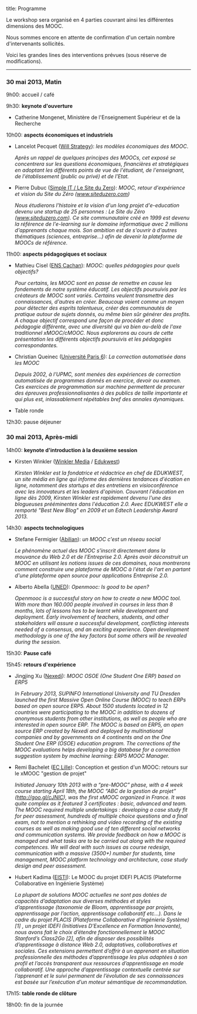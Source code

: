 title: Programme

Le workshop sera organisé en 4 parties couvrant ainsi les différentes dimensions des MOOC.

Nous sommes encore en attente de confirmation d'un certain nombre d'intervenants sollicités.

Voici les grandes lines des interventions prévues (sous réserve de modifications).

<hr>

### 30 mai 2013, Matin

9h00: accueil / café

9h30: **keynote d'ouverture**

- Catherine Mongenet, Ministère de l'Enseignement Supérieur et de la Recherche

10h00: **aspects économiques et industriels**

- Lancelot Pecquet ([Will Strategy](http://willstrategy.com/)): *les modèles économiques des MOOC*.

    *Après un rappel de quelques principes des MOOCs, cet exposé se concentrera sur les questions économiques, financières et stratégiques en adoptant les différents points de vue de l'étudiant, de l'enseignant, de l'établissement (public ou privé) et de l'Etat.*

- Pierre Dubuc ([Simple IT / Le Site du Zero](http://www.simple-it.fr/)): *MOOC, retour d'expérience et vision du Site du Zéro (www.siteduzero.com)*

    *Nous étudierons l'histoire et la vision d'un long projet d'e-education devenu une startup de 25 personnes : Le Site du Zéro (www.siteduzero.com). Ce site communautaire créé en 1999 est devenu la référence de l'e-learning sur le domaine informatique avec 2 millions d'apprenants chaque mois. Son ambition est de s'ouvrir à d'autres thématiques (sciences, entreprise...) afin de devenir la plateforme de MOOCs de référence.*


11h00: **aspects pédagogiques et sociaux**

- Mathieu Cisel ([ENS Cachan](http://www.stef.ens-cachan.fr/)): *MOOC: quelles pédagogies pour quels objectifs?*

    *Pour certains, les MOOC sont en passe de remettre en cause les fondements de notre système éducatif. Les objectifs poursuivis par les créateurs de MOOC sont variés. Certains veulent transmettre des connaissances, d'autres en créer. Beaucoup voient comme un moyen pour détecter des esprits talentueux, créer des communautés de pratique autour de sujets donnés, ou même bien sûr générer des profits. A chaque objectif correspond une façon de procéder et donc pédagogie différente, avec une diversité qui va bien au-delà de l'axe traditionnel xMOOC/cMOOC. Nous explorerons au cours de cette présentation les différents objectifs poursuivis et les pédagogies correspondantes.*

- Christian Queinec ([Université Paris 6](http://www.upmc.fr/)): *La correction automatisée dans les MOOC*

    *Depuis 2002, à l’UPMC, sont menées des expériences de correction automatisée de programmes donnés en exercice, devoir ou examen. Ces exercices de programmation sur machine permettent de procurer des épreuves professionnalisantes à des publics de taille importante et qui plus est, inlassablement répétables bref des annales dynamiques.*

- Table ronde

12h30: pause déjeuner

### 30 mai 2013, Après-midi

14h00: **keynote d'introduction à la deuxième session**

- Kirsten Winkler ([Winkler Media](http://www.winklermedia.com/) / [Edukwest](http://www.edukwest.com/))

    *Kirsten Winkler est la fondatrice et rédactrice en chef de EDUKWEST, un site média en ligne qui informe des dernières tendances d'écation en ligne, notamment des startups et des entretiens en visioconférence avec les innovateurs et les leaders d'opinion. Couvrant l'éducation en ligne dès 2009, Kirsten Winkler est rapidement devenu l'une des blogueuses prééminentes dans l'éducation 2.0. Avec EDUKWEST elle a remporté "Best New Blog"  en 2009 et un Edtech Leadership Award 2013.*

14h30: **aspects technologiques**

- Stefane Fermigier ([Abilian](http://www.abilian.com/)): *un MOOC c'est un réseau social*

    *Le phénomène actuel des MOOC s'inscrit directement dans la mouvance du Web 2.0 et de l'Entreprise 2.0. Après avoir déconstruit un MOOC en utilisant les notions issues de ces domaines, nous montrerons comment construire une plateforme de MOOC à l'état de l'art en partant d'une plateforme open source pour applications Entreprise 2.0.*

- Alberto Abella ([UNED](https://unedcoma.es/)): *Openmooc: Is good to be open?*

    *Openmooc is a successful story on how to create a new MOOC tool. With more than 160.000 people involved in courses in less than 8 months, lots of lessons has to be learnt while development and deployment. Early involvement of teachers, students, and other stakeholders will assure a successful development, conflicting interests needed of a consensus, and an exciting experience. Open development methodology is one of the key factors but some others will be revealed during the session.*

15h30: **Pause café**

15h45: **retours d'expérience**

- Jingjing Xu ([Nexedi](http://www.nexedi.com/)): *MOOC OSOE (One Student One ERP) based on ERP5*

    *In February 2013, SUPINFO International University and TU Dresden launched the first Massive Open Online Course (MOOC) to teach ERPs based on open source ERP5. About 1500 students located in 12 countries were participating to the MOOC in addition to dozens of anonymous students from other institutions, as well as people who are interested  in open source ERP. The MOOC is based on ERP5, an open source ERP  created by Nexedi and deployed by multinational companies and by governments on 4 continents and on the One Student One ERP (OSOE) education program. The corrections of the MOOC evaluations helps developing a big database for a  correction suggestion system by machine learning: ERP5 MOOC Manager.*

- Remi Bachelet ([EC Lille](http://rb.ec-lille.fr/)): Conception et gestion d'un MOOC: retours sur le xMOOC "gestion de projet"

    *Initiated January 10th 2013 with a “pre-MOOC” phase, with a 4 week course starting April 18th, the MOOC “ABC de la gestion de projet” (http://goo.gl/cJNIC), was the first xMOOC organized in France. It was quite complex as it featured 3 certificates : basic, advanced and team. The MOOC required multiple undertakings : developing a case study fit for peer assessment, hundreds of multiple choice questions and a final exam, not to mention a rethinking and video recording of the existing courses as well as making good use of ten different social networks and communication systems.
    We provide feedback on how a MOOC is managed and what tasks are to be carried out along with the required competences. We will deal with such issues as course redesign, communication with a massive (3500+) number for students, time management, MOOC platform technology and architecture, case study design and peer assessment.*

- Hubert Kadima ([EISTI](http://eisti.eu/)): Le MOOC du projet IDEFI PLACIS (Plateforme Collaborative en Ingénierie Système)

    *La plupart de solutions MOOC actuelles ne sont pas dotées de capacités d’adaptation aux  diverses méthodes et styles d’apprentissage (taxonomie de Bloom,  apprentissage par projets, apprentissage par l’action, apprentissage collaboratif  etc…).
    Dans le cadre du projet PLACIS (Plateforme Collaborative d’Ingénierie Système)  [1] , un projet IDEFI   (Initiatives D’Excellence en Formation Innovante), nous avons fait  le choix d’étendre fonctionnellement  le MOOC  Stanford’s Class2Go [2], afin de disposer des possibilités d’apprentissage à distance  Web 2.0, adaptatives, collaboratives et sociales.
    Ces extensions permettent d’offrir à un apprenant en situation professionnelle des méthodes d’apprentissage les plus adaptées à son profil et l’accès transparent aux ressources d’apprentissage en mode collaboratif. Une approche d’apprentissage contextuelle centrée sur l’apprenant et le suivi permanent de l’évolution de ses connaissances est basée sur  l’exécution d’un moteur sémantique de recommandation.*

17h15: **table ronde de clôture**


18h00: fin de la journée
